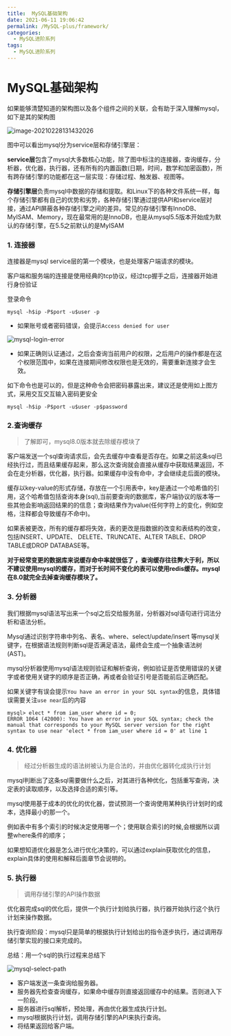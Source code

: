 ```yaml
---
title:  MySQL基础架构
date: 2021-06-11 19:06:42
permalink: /MySQL-plus/framework/
categories:
  - MySQL进阶系列
tags:
  - MySQL进阶系列
---
```

# MySQL基础架构

如果能够清楚知道的架构图以及各个组件之间的关联，会有助于深入理解mysql，如下是其的架构图

![image-20210228131432026](https://cdn.jsdelivr.net/gh/AJiSun/CDN/mysql-plus/1-mysql-framework.png)



图中可以看出mysql分为service层和存储引擎层：

**service层**包含了mysql大多数核心功能，除了图中标注的连接器，查询缓存，分析器，优化器，执行器，还有所有的内置函数(日期，时间，数学和加密函数)，所有跨存储引擎的功能都在这一层实现：存储过程、触发器、视图等。

**存储引擎层**负责mysql中数据的存储和提取。和Linux下的各种文件系统一样，每个存储引擎都有自己的优势和劣势，各种存储引擎通过提供API和service层对接，通过API屏蔽各种存储引擎之间的差异。常见的存储引擎有InnoDB、MyISAM、Memory，现在最常用的是InnoDB，也是从mysql5.5版本开始成为默认的存储引擎，在5.5之前默认的是MyISAM



### 1. 连接器

连接器是mysql service层的第一个模块，也是处理客户端请求的模块。

客户端和服务端的连接是使用经典的tcp协议，经过tcp握手之后，连接器开始进行身份验证

登录命令

```
mysql -h$ip -P$port -u$user -p
```

* 如果账号或者密码错误，会提示`Access denied for user`

![mysql-login-error](https://cdn.jsdelivr.net/gh/AJiSun/CDN/mysql-plus/1-mysql-login-error.png)

* 如果正确则认证通过，之后会查询当前用户的权限，之后用户的操作都是在这个权限范围中，如果在连接期间修改权限也是无效的，需要重新连接才会生效。

如下命令也是可以的，但是这种命令会把密码暴露出来，建议还是使用如上图方式，采用交互交互输入密码更安全

```
mysql -h$ip -P$port -u$user -p$password
```



### 2.查询缓存

> 了解即可，mysql8.0版本就去除缓存模块了

客户端发送一个sql查询请求后，会先去缓存中查看是否存在。如果之前这条sql已经执行过，而且结果缓存起来，那么这次查询就会直接从缓存中获取结果返回，不会在走分析器，优化器，执行器。如果缓存中没有命中，才会继续走后面的模块。

缓存以key-value的形式存储，存放在一个引用表中，key是通过一个哈希值的引用，这个哈希值包括查询本身(sql),当前要查询的数据库，客户端协议的版本等一些其他会影响返回结果的的信息；查询结果作为value(任何字符上的变化，例如空格，注释都会导致缓存不命中)。

如果表被更改，所有的缓存都将失效，表的更改是指数据的改变和表结构的改变，包括INSERT、UPDATE、 DELETE、TRUNCATE、ALTER TABLE、DROP TABLE或DROP DATABASE等。

**对于经常变更的数据库来说缓存命中率就很低了 ，查询缓存往往弊大于利，所以不建议使用mysql的缓存，而对于长时间不变化的表可以使用redis缓存。mysql在8.0就完全去掉查询缓存模块了。**



### 3. 分析器

我们根据mysql语法写出来一个sql之后交给服务层，分析器对sql语句进行词法分析和语法分析。

Mysql通过识别字符串中列名、表名、where、select/update/insert 等mysql关键字，在根据语法规则判断sql是否满足语法，最终会生成一个抽象语法树(AST)。

mysql分析器使用mysql语法规则验证和解析查询，例如验证是否使用错误的关键字或者使用关键字的顺序是否正确，再或者会验证引号是否能前后正确匹配。

如果关键字有误会提示`You have an error in your SQL syntax`的信息，具体错误需要关注`use near`后的内容

```
mysql> elect * from iam_user where id = 0;
ERROR 1064 (42000): You have an error in your SQL syntax; check the manual that corresponds to your MySQL server version for the right syntax to use near 'elect * from iam_user where id = 0' at line 1
```



### 4. 优化器

> 经过分析器生成的语法树被认为是合法的，并由优化器转化成执行计划

mysql判断出了这条sql需要做什么之后，对其进行各种优化，包括重写查询，决定表的读取顺序，以及选择合适的索引等。

mysql使用基于成本的优化的优化器，尝试预测一个查询使用某种执行计划时的成本，选择最小的那一个。

例如表中有多个索引的时候决定使用哪一个；使用联合索引的时候,会根据所以调整where条件的顺序；

如果想知道优化器是怎么进行优化决策的，可以通过explain获取优化的信息，explain具体的使用和解释后面章节会说明的。



### 5. 执行器

> 调用存储引擎的API操作数据

优化器完成sql的优化后，提供一个执行计划给执行器，执行器开始执行这个执行计划来操作数据。

执行查询阶段：mysql只是简单的根据执行计划给出的指令逐步执行，通过调用存储引擎实现的接口来完成的。



总结：用一个sql的执行过程来总结下

![mysql-select-path](https://cdn.jsdelivr.net/gh/AJiSun/CDN/mysql-plus/1-mysql-select-path.png)

* 客户端发送一条查询给服务器。
* 服务器先检查查询缓存，如果命中缓存则直接返回缓存中的结果。否则进入下一阶段。
* 服务器进行sql解析，预处理，再由优化器生成执行计划。
* mysql根据执行计划，调用存储引擎的API来执行查询。
* 将结果返回给客户端。



